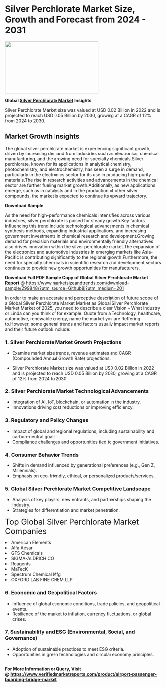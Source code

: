 <H1>Silver Perchlorate Market Size, Growth and Forecast from 2024 - 2031</H1><img class="aligncenter size-medium wp-image-584254" src="https://thirdeyenews.in/wp-content/uploads/2024/09/Global-Market-Research-300x168.jpeg" alt="" width="300" height="168" /><p><strong>Global&nbsp;<a href="https://www.marketsizeandtrends.com/download-sample/299848/?utm_source=Github8j?utm_medium=201">Silver Perchlorate Market</a> Insights</strong></p><p>Silver Perchlorate Market size was valued at USD 0.02 Billion in 2022 and is projected to reach USD 0.05 Billion by 2030, growing at a CAGR of 12% from 2024 to 2030.</p><p><h2>Market Growth Insights</h2> <p>The global silver perchlorate market is experiencing significant growth, driven by increasing demand from industries such as electronics, chemical manufacturing, and the growing need for specialty chemicals.Silver perchlorate, known for its applications in analytical chemistry, photochemistry, and electrochemistry, has seen a surge in demand, particularly in the electronics sector for its use in producing high-purity materials.The rise in research activities and advancements in the chemical sector are further fueling market growth.Additionally, as new applications emerge, such as in catalysts and in the production of other silver compounds, the market is expected to continue its upward trajectory.</p> <p><strong>Download Sample</strong></p> <p>As the need for high-performance chemicals intensifies across various industries, silver perchlorate is poised for steady growth.Key factors influencing this trend include technological advancements in chemical synthesis methods, expanding industrial applications, and increasing government investments in chemical research and development.Growing demand for precision materials and environmentally friendly alternatives also drives innovation within the silver perchlorate market.The expansion of the electronics and automotive industries in emerging markets like Asia-Pacific is contributing significantly to the regional growth.Furthermore, the need for specialty chemicals in scientific research and development sectors continues to provide new growth opportunities for manufacturers.</p> <p><span class=""><strong>Download Full PDF Sample Copy of Global Silver Perchlorate Market Report</strong> @ <a href="https://www.marketsizeandtrends.com/download-sample/299848/?utm_source=Github8j?utm_medium=201" target="_blank">https://www.marketsizeandtrends.com/download-sample/299848/?utm_source=Github8j?utm_medium=201</a></span></p><p>In order to make an accurate and perceptive description of future scope of a Global&nbsp;Silver Perchlorate Market Market as Global&nbsp;Silver Perchlorate Market Market of 2025, you need to describe a clear Vision &ndash; What Industry or Linda can you think of for example: Quote from a Technology, healthcare, automotive, renewable energy, name the market you are Reffering to.However, some general trends and factors usually impact market reports and their future outlook include:</p><h3>1.&nbsp;<strong>Silver Perchlorate Market Growth Projections</strong></h3><ul><li>Examine market size trends, revenue estimates and CAGR (Compounded Annual Growth Rate) projections.</li><li><p>Silver Perchlorate Market size was valued at USD 0.02 Billion in 2022 and is projected to reach USD 0.05 Billion by 2030, growing at a CAGR of 12% from 2024 to 2030.</p></li></ul><h3>2.&nbsp;<strong>Silver Perchlorate Market Technological Advancements</strong></h3><ul><li>Integration of AI, IoT, blockchain, or automation in the industry.</li><li>Innovations driving cost reductions or improving efficiency.</li></ul><h3>3.&nbsp;<strong>Regulatory and Policy Changes</strong></h3><ul><li>Impact of global and regional regulations, including sustainability and carbon-neutral goals.</li><li>Compliance challenges and opportunities tied to government initiatives.</li></ul><h3>4.&nbsp;<strong>Consumer Behavior Trends</strong></h3><ul><li>Shifts in demand influenced by generational preferences (e.g., Gen Z, Millennials).</li><li>Emphasis on eco-friendly, ethical, or personalized products/services.</li></ul><h3>5.&nbsp;<strong>Global Silver Perchlorate Market Competitive Landscape</strong></h3><ul><li>Analysis of key players, new entrants, and partnerships shaping the industry.</li><li>Strategies for differentiation and market penetration.</li></ul><p data-pm-slice="1 1 []"><span style="color: inherit; font-family: inherit; font-size: 25px;">Top Global Silver Perchlorate Market Companies</span></p><div class="" data-test-id=""><p><li>American Elements</li><li> Alfa Aesar</li><li> GFS Chemicals</li><li> SIGMA-ALDRICH CO</li><li> Reagents</li><li> MaTecK</li><li> Spectrum Chemical Mfg</li><li> OXFORD LAB FINE CHEM LLP</li></p></div><h3>6.&nbsp;<strong>Economic and Geopolitical Factors</strong></h3><ul><li>Influence of global economic conditions, trade policies, and geopolitical events.</li><li>Resilience of the market to inflation, currency fluctuations, or global crises.</li></ul><h3>7.&nbsp;<strong>Sustainability and ESG (Environmental, Social, and Governance)</strong></h3><ul><li>Adoption of sustainable practices to meet ESG criteria.</li><li>Opportunities in green technologies and circular economy principles.</li></ul><h2><strong style="font-size: 14px;">For More Information or Query, Visit @&nbsp;</strong><a style="background-color: #ffffff; font-size: 14px;" href="https://www.marketsizeandtrends.com/report/silver-perchlorate-market/" target="_blank">https://www.verifiedmarketreports.com/product/airport-passenger-boarding-bridge-market</a></h2>